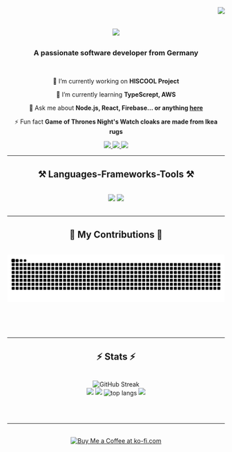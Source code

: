 <img align="right" src="https://visitor-badge.laobi.icu/badge?page_id=shahab-NG.shahab-NG" />

<h1 align="center">
    <img src="https://readme-typing-svg.herokuapp.com/?font=Righteous&size=35&center=true&vCenter=true&width=500&height=70&duration=4000&lines=Hi+There!+👋;+I'm+Shahab+Naghibi!;" />
</h1>

<h3 align="center">A passionate software developer from Germany </h3>

<br/>

<div align="center">
 
 🔭 I’m currently working on **HISCOOL Project**
 
 🌱 I’m currently learning **TypeScrept, AWS**

💬 Ask me about **Node.js, React, Firebase... or anything [here](https://github.com/shahab-NG/shahab-NG/issues)**

⚡ Fun fact **Game of Thrones Night's Watch cloaks are made from Ikea rugs**

 </div>
 
<div align="center"> 
 <a href="mailto:nagi.shahab@gmail.com">
    <img src="https://img.shields.io/badge/Gmail-333333?style=for-the-badge&logo=gmail&logoColor=red" />
  </a>
  <a href="https://www.linkedin.com/in/shahab-naghibi-549277252/" target="_blank">
    <img src="https://img.shields.io/badge/LinkedIn-0077B5?style=for-the-badge&logo=linkedin&logoColor=white" target="_blank" />
  </a>
  <a href="https://naghibi-shahab.netlify.app/" target="_blank">
     <img src="https://img.shields.io/badge/Portfolio-FF5722?style=for-the-badge&logo=todoist&logoColor=white" target="_blank" /> <!-- sqlite, safari, google-chrome are other good icon options -->
  </a>
</div>

 <hr/>
 
<h2 align="center">⚒️ Languages-Frameworks-Tools ⚒️</h2>
<br/>
<div align="center">
    <img src="https://skillicons.dev/icons?i=react,bootstrap,mui,html,css,vscode,github,figma,tailwind,git,linux.restApi" />
    <img src="https://skillicons.dev/icons?i=nodejs,python,javascript,typescript,express,firebase,mongodb,mysql" /><br>
</div>

<br/>
<hr/>

<div align="center">
  <h2>🐍 My Contributions 🐍</h2>
  <br>
  <img alt="snake eating my contributions" src="https://raw.githubusercontent.com/shahab-NG/shahab-NG/output/github-contribution-grid-snake.svg" />
  
  <br/><br/><br/>
</div>

<hr/>

<h2 align="center">⚡ Stats ⚡</h2>
<br>
<div align=center>
  <img width=390 src="https://streak-stats.demolab.com?user=shahab-NG&theme=neon&border_radius=5.7&date_format=j%20M%5B%20Y%5D" alt="GitHub Streak"/>


  <br/>

  <img width=390 src="https://github-readme-stats.vercel.app/api/top-langs/?username=salesp07&layout=donut&theme=neon"/>
<img width=390 src=" https://github.com/salesp07/github-readme-stats&theme=neon"/>


<img width=325 align="center" src="https://github-readme-stats-salesp07.vercel.app/api/top-langs/?username=salesp07&hide=HTML&langs_count=8&layout=compact&theme=react&border_radius=10&size_weight=0.5&count_weight=0.5&exclude_repo=github-readme-stats" alt="top langs" />

   
 <picture>
  <source
    srcset="https://github-readme-stats.vercel.app/api?username=shahab-NG&show_icons=true&theme=neon"
    media="(prefers-color-scheme: dark)"
  />
  <source
    srcset="https://github-readme-stats.shahab-NG.vercel.app/api?username=shahab-NG&show_icons=true"
    media="(prefers-color-scheme: light), (prefers-color-scheme: no-preference)"
  />
  <img src="https://github-readme-stats.vercel.app/api?username=shahab-NG&show_icons=true" />
</picture>
</div>

<br/><br/>

<hr/>

<br/>

<div align="center">
<a href='https://ko-fi.com/shahabnaghibi' target='_blank'><img height='64' style='border:0px;height:64px;' src='https://storage.ko-fi.com/cdn/kofi1.png?v=3' border='0' alt='Buy Me a Coffee at ko-fi.com' /></a>
</div>

<br/>
